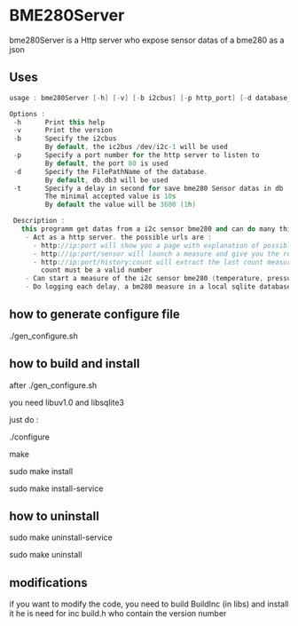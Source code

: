  # BME280Server
 
 bme280Server is a Http server who expose sensor datas of a bme280 as a json
 
 ## Uses
 
 ```cpp
 usage : bme280Server [-h] [-v] [-b i2cbus] [-p http_port] [-d database_file] [-t sensor_save_in_db_delay_in_seconds]

Options :
  -h      Print this help
  -v      Print the version
  -b      Specify the i2cbus
          By default, the ic2bus /dev/i2c-1 will be used
  -p      Specify a port number for the http server to listen to
          By default, the port 80 is used
  -d      Specify the FilePathName of the database.
          By default, db.db3 will be used
  -t      Specify a delay in second for save bme280 Sensor datas in db
          The minimal accepted value is 10s
          By default the value will be 3600 (1h)

  Description :
    this programm get datas from a i2c sensor bme280 and can do many things with it :
     - Act as a http server. the possible urls are :
       - http://ip:port will show you a page with explanation of possible url options
       - http://ip:port/sensor will launch a measure and give you the result in a json format
       - http://ip:port/history:count will extract the last count measures from DB, and show you as a json format
         count must be a valid number
     - Can start a measure of the i2c sensor bme280 (temperature, pressure, humidity)
     - Do logging each delay, a bm280 measure in a local sqlite database
 ```
 
 ## how to generate configure file
 
 ./gen_configure.sh
 
 ## how to build and install
 
 after ./gen_configure.sh

 you need libuv1.0 and libsqlite3

 just do :

 ./configure
 
 make
 
 sudo make install
 
 sudo make install-service
 
 ## how to uninstall
 
 sudo make uninstall-service
 
 sudo make uninstall
 
 ## modifications
 
 if you want to modify the code, you need to build BuildInc (in libs) and install it
 he is need for inc build.h who contain the version number
 
